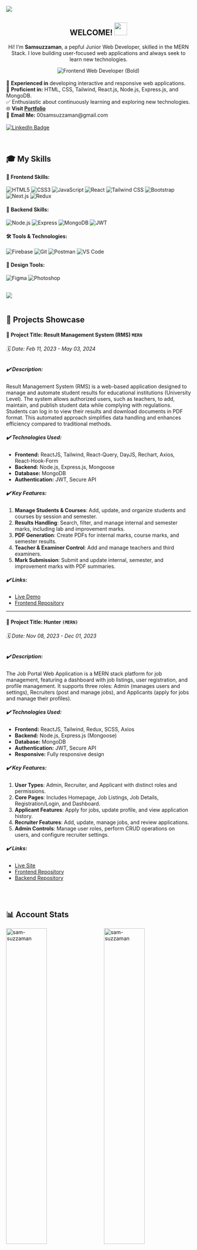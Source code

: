 <img src="https://media.licdn.com/dms/image/v2/D4D16AQFW2ud9oeQFsw/profile-displaybackgroundimage-shrink_350_1400/profile-displaybackgroundimage-shrink_350_1400/0/1714556420576?e=1732147200&v=beta&t=C0-1PHcgJ4sz--9J-OANrASEXnk6gO2lpj4YCjOx-5g" />

<!-- ======================01.Hero start =====================-->
<div align="center">
  <h2>
    <span> WELCOME! </span> <img src="https://img.icons8.com/doodle/48/000000/handshake.png" width="35">
  </h2>
</div>
<div align="center">
  <p>
    Hi! I’m <strong>Samsuzzaman</strong>, a pepful Junior Web Developer, skilled in the MERN Stack. I love building user-focused web applications and always seek to learn new technologies.
  </p>
</div>
<div align="center">
  <img src="https://img.shields.io/badge/Frontend_Web_Developer-%23fff3e0?style=flat-square&logo=developer&logoColor=%23000000&labelColor=%23f4a261&labelFontWeight=bold" alt="Frontend Web Developer (Bold)" />
</div>

<br>

<div align="left">
  <span style="padding: 10px 0;">
  🧰 <strong>Experienced in</strong> developing interactive and responsive web applications.
  </span> 
  
  <br>
  
  <span>
  🚀 <strong>Proficient in:</strong> HTML, CSS, Tailwind, React.js, Node.js, Express.js, and MongoDB.
  </span>
  
  <br>
  
  <span>
  ✅ Enthusiastic about continuously learning and exploring new technologies.
  </span>
  
  <br>
  
  <span>
  🌐 <strong>Visit <a href="https://sam-suzzaman.github.io/me/" target="_blank">Portfolio</a></strong>
  </span>

 <br>
 
  <span>
  📧 <strong>Email Me:</strong> 00samsuzzaman@gmail.com
  </span>
  
</div>
<br>

<div align="left">
  <!-- LinkedIn Badge -->
  <a href="https://www.linkedin.com/in/md-samsuzzaman-72a937203" target="_blank">
    <img src="https://img.shields.io/badge/Connect_on_LinkedIn-%230077B5.svg?style=for-the-badge&logo=linkedin&logoColor=white" alt="LinkedIn Badge" />
  </a>
</div>
<!-- ======================01. Hero end =====================-->
<br>
<br>

<!-- ======================02.My Skills start =====================-->
<h2 align="left">🎓 My Skills</h2>

#### 🚀 Frontend Skills:
![HTML5](https://img.shields.io/badge/HTML5-%23E34F26?style=flat-square&logo=html5&logoColor=white)
![CSS3](https://img.shields.io/badge/CSS3-%231572B6?style=flat-square&logo=css3&logoColor=white)
![JavaScript](https://img.shields.io/badge/JavaScript-%23F7DF1C?style=flat-square&logo=javascript&logoColor=black)
![React](https://img.shields.io/badge/React-%23282C34?style=flat-square&logo=react&logoColor=61DAFB)
![Tailwind CSS](https://img.shields.io/badge/Tailwind_CSS-%2338B2AC?style=flat-square&logo=tailwind-css&logoColor=white)
![Bootstrap](https://img.shields.io/badge/Bootstrap-%23563D7C?style=flat-square&logo=bootstrap&logoColor=white)
![Next.js](https://img.shields.io/badge/Next.js-%23000000?style=flat-square&logo=next.js&logoColor=white)
![Redux](https://img.shields.io/badge/Redux-%23593D88?style=flat-square&logo=redux&logoColor=white)

#### 🔧 Backend Skills:
![Node.js](https://img.shields.io/badge/Node.js-%2343853D?style=flat-square&logo=node.js&logoColor=white)
![Express](https://img.shields.io/badge/Express.js-%23404d59?style=flat-square&logo=express&logoColor=white)
![MongoDB](https://img.shields.io/badge/MongoDB-%2347A248?style=flat-square&logo=mongodb&logoColor=white)
![JWT](https://img.shields.io/badge/JWT-%232F81C9?style=flat-square&logo=json-web-tokens&logoColor=white)

#### 🛠️ Tools & Technologies:
![Firebase](https://img.shields.io/badge/Firebase-%23FFCA28?style=flat-square&logo=firebase&logoColor=white)
![Git](https://img.shields.io/badge/Git-%23F05032?style=flat-square&logo=git&logoColor=white)
![Postman](https://img.shields.io/badge/Postman-%23FF6C37?style=flat-square&logo=postman&logoColor=white)
![VS Code](https://img.shields.io/badge/Visual_Studio_Code-%23007ACC?style=flat-square&logo=visual-studio-code&logoColor=white)

#### 🎨 Design Tools:
![Figma](https://img.shields.io/badge/Figma-%2300C2E0?style=flat-square&logo=figma&logoColor=white)
![Photoshop](https://img.shields.io/badge/Photoshop-%2331A8FF?style=flat-square&logo=adobe-photoshop&logoColor=white)

<br>

<img src="https://skillicons.dev/icons?i=html,css,js,bootstrap,tailwindcss,react,next,redux,nodejs,express,mongodb,firebase,git,postman,figma" />

<br>
<br/>


<!-- ======================03.My Best Projects start =====================-->
<h2 align="left">🧰 Projects Showcase</h2>

<!-- ======================03.1.Projects One =====================-->
#### 🚀  Project Title: Result Management System (RMS) `MERN`
######  🗓️ Date: Feb 11, 2023 - May 03, 2024

##### ✔️ Description:  
Result Management System (RMS) is a web-based application designed to manage and automate student results for educational institutions (University Level). The system allows authorized users, such as teachers, to add, maintain, and publish student data while complying with regulations. Students can log in to view their results and download documents in PDF format. This automated approach simplifies data handling and enhances efficiency compared to traditional methods.

##### ✔️ Technologies Used:
- **Frontend:** ReactJS, Tailwind, React-Query, DayJS, Rechart, Axios, React-Hook-Form
- **Backend:** Node.js, Express.js, Mongoose
- **Database:** MongoDB
- **Authentication:** JWT, Secure API

##### ✔️ Key Features:
1. **Manage Students & Courses**: Add, update, and organize students and courses by session and semester.
2. **Results Handling**: Search, filter, and manage internal and semester marks, including lab and improvement marks.
3. **PDF Generation**: Create PDFs for internal marks, course marks, and semester results.
4. **Teacher & Examiner Control**: Add and manage teachers and third examiners.
5. **Mark Submission**: Submit and update internal, semester, and improvement marks with PDF summaries.

##### ✔️ Links:
- [Live Demo](https://resultsystem.netlify.app/)
- [Frontend Repository](https://github.com/sam-suzzaman/RMS_Client)

---

#### 🚀 Project Title: Hunter `(MERN)`
###### 🗓️ Date: Nov 08, 2023 - Dec 01, 2023

##### ✔️ _Description:_
The Job Portal Web Application is a MERN stack platform for job management, featuring a dashboard with job listings, user registration, and profile management. It supports three roles: Admin (manages users and settings), Recruiters (post and manage jobs), and Applicants (apply for jobs and manage their profiles).

##### ✔️ Technologies Used:
- **Frontend:** ReactJS, Tailwind, Redux, SCSS, Axios  
- **Backend:** Node.js, Express.js (Mongoose)  
- **Database:** MongoDB  
- **Authentication:** JWT, Secure API  
- **Responsive:** Fully responsive design  

##### ✔️ Key Features:
1. **User Types**: Admin, Recruiter, and Applicant with distinct roles and permissions.
2. **Core Pages**: Includes Homepage, Job Listings, Job Details, Registration/Login, and Dashboard.
3. **Applicant Features**: Apply for jobs, update profile, and view application history.
4. **Recruiter Features**: Add, update, manage jobs, and review applications.
5. **Admin Controls**: Manage user roles, perform CRUD operations on users, and configure recruiter settings.

##### ✔️ Links:
- [Live Site](https://hunter-iota.vercel.app/)
- [Frontend Repository](https://github.com/sam-suzzaman/Hunter-Frontend)
- [Backend Repository](https://github.com/sam-suzzaman/Hunter-Backend)
<br>
<br>
<!-- ======================04. Github Account Statistics start =====================-->
<h2 align="left">📊 Account Stats</h2>

<div width="100%">
  <img align="left" width="47%" src="https://github-readme-streak-stats.herokuapp.com?user=sam-suzzaman&theme=radical&hide_border=true&date_format=M%20j%5B%2C%20Y%5D" alt="sam-suzzaman" />
  <img align="right" width="47%" src="https://github-readme-stats.vercel.app/api?username=sam-suzzaman&theme=radical&show_icons=true" alt="sam-suzzaman"/>
</div>

<br>
<br>
<br>
